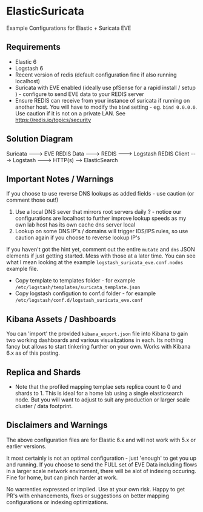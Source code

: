 # ElasticSuricata
Example Configurations for Elastic + Suricata EVE

## Requirements
* Elastic 6
* Logstash 6
* Recent version of redis (default configuration fine if also running localhost) 
* Suricata with EVE enabled (ideally use pfSense for a rapid install / setup ) - configure to send EVE data to your REDIS server
* Ensure REDIS can receive from your instance of suricata if running on another host. You will have to modify the `bind` setting - eg. `bind 0.0.0.0`. Use caution if it is not on a private LAN. See https://redis.io/topics/security

## Solution Diagram

Suricata --->  EVE REDIS Data ---> REDIS ---> Logstash REDIS Client ---> Logstash ---> HTTP(s) --> ElasticSearch

## Important Notes / Warnings

If you choose to use reverse DNS lookups as added fields - use caution (or comment those out!) 

1) Use a local DNS sever that mirrors root servers daily ? - notice our configurations are localhost to further improve lookup speeds as my own lab host has its own cache dns server local
2) Lookup on some DNS IP's / domains will trigger IDS/IPS rules, so use caution again if you choose to reverse lookup IP's

If you haven't got the hint yet, comment out the entire `mutate` and `dns` JSON elements if just getting started. Mess with those at a later time.  You can see what I mean looking at the example `logstash_suricata_eve.conf.nodns` example file.

* Copy template to templates folder - for example  `/etc/logstash/templates/suricata_template.json`
* Copy logstash configution to conf.d folder - for example `/etc/logstash/conf.d/logstash_suricata_eve.conf`

## Kibana Assets / Dashboards

You can 'import' the provided `kibana_export.json` file into Kibana to gain two working dashboards and various visualizations in each. Its nothing fancy but allows to start tinkering further on your own. Works with Kibana 6.x as of this posting.


## Replica and Shards

* Note that the profiled mapping templae sets replica count to 0 and shards to 1. This is ideal for a home lab using a single elasticsearch node. But you will want to adjust to suit any production or larger scale cluster / data footprint. 

## Disclaimers and Warnings

The above configuration files are for Elastic 6.x and will not work with 5.x or earlier versions. 

It most certainly is not an optimal configuration - just 'enough' to get you up and running. If you choose to send the FULL set of EVE Data including flows in a larger scale network enviroment, there will be alot of indexing occuring. Fine for home, but can pinch harder at work.

No warrenties expressed or implied. Use at your own risk.  Happy to get PR's with enhancements, fixes or suggestions on better mapping configurations or indexing optimizations. 

